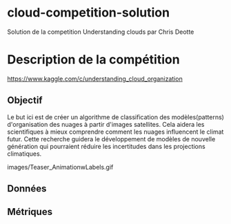 # cloud-competition-solution
 Solution de la competition Understanding clouds par Chris Deotte

# Description de la compétition
https://www.kaggle.com/c/understanding_cloud_organization

## Objectif
Le but ici est de créer un algorithme de classification des modèles(patterns) d'organisation des nuages à partir d'images satellites. Cela aidera les scientifiques à mieux comprendre comment les nuages influencent le climat futur. Cette recherche guidera le développement de modèles de nouvelle génération qui pourraient réduire les incertitudes dans les projections climatiques.

images/Teaser_AnimationwLabels.gif

## Données


## Métriques
